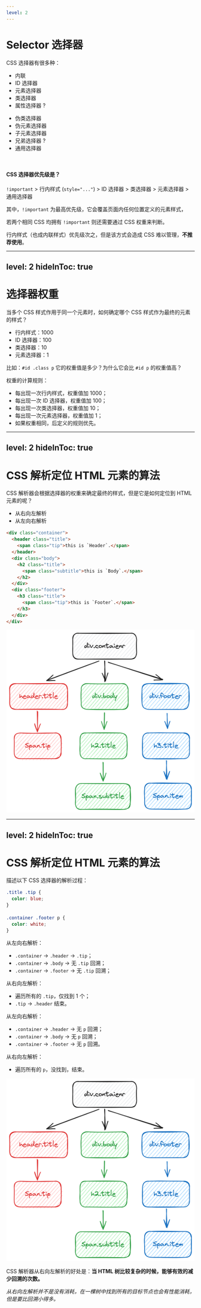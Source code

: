 ```yaml
---
level: 2
---
```


# Selector 选择器

CSS 选择器有很多种：

<div class="flex gap-x-8">

<v-click>

- 内联
- ID 选择器
- 元素选择器
- 类选择器
- 属性选择器 ?

</v-click>

<v-click>

- 伪类选择器
- 伪元素选择器
- 子元素选择器
- 兄弟选择器 ?
- 通用选择器

</v-click>

</div>

<v-click>

<br />

#### CSS 选择器优先级是？

</v-click>

<v-click>

<div class="inline-block py-1 px-2 rounded mt-4 bg-gray-600">

<p class="!my-0"><code>!important</code> > 行内样式 (<code>style="..."</code>) > ID 选择器 > 类选择器 > 元素选择器 > 通用选择器</p>

</div>

其中，`!important` 为最高优先级，它会覆盖页面内任何位置定义的元素样式，

若两个相同 CSS 均拥有 `!important` 则还需要通过 CSS 权重来判断。

行内样式（也成内联样式）优先级次之，但是该方式会造成 CSS 难以管理，**不推荐使用**。

</v-click>

---
level: 2
hideInToc: true
---

# 选择器权重

当多个 CSS 样式作用于同一个元素时，如何确定哪个 CSS 样式作为最终的元素的样式？

<v-click>

- 行内样式：1000
- ID 选择器：100
- 类选择器：10
- 元素选择器：1

</v-click>

<v-click>

比如：`#id .class p` 它的权重值是多少？为什么它会比 `#id p` 的权重值高？

</v-click>

<v-click>

权重的计算规则：

- 每出现一次行内样式，权重值加 1000；
- 每出现一次 ID 选择器，权重值加 100；
- 每出现一次类选择器，权重值加 10；
- 每出现一次元素选择器，权重值加 1；
- 如果权重相同，后定义的规则优先。

</v-click>

---
level: 2
hideInToc: true
---

# CSS 解析定位 HTML 元素的算法

CSS 解析器会根据选择器的权重来确定最终的样式，但是它是如何定位到 HTML 元素的呢？

- 从右向左解析 <v-click at="1"><carbon-arrow-left class="text-orange-600" /></v-click>
- 从左向右解析

<v-click >

<div class="flex gap-x-4 mt-4">

```html
<div class="container">
  <header class="title">
    <span class="tip">this is `Header`.</span>
  </header>
  <div class="body">
    <h2 class="title">
      <span class="subtitle">this is `Body`.</span>
    </h2>
  </div>
  <div class="footer">
    <h3 class="title">
      <span class="tip">this is `Footer`.</span>
    </h3>
  </div>
</div>
```

<div class="flex justify-center items-center">

<carbon-arrow-right class="text-orange-600 text-10" />

</div>

<div class="flex justify-center items-center">

<div class="p-2 bg-white rounded">

<img src="/assets/images/selector-html-tree.png" class="h-66">

</div>

</div>

</div>

</v-click>

---
level: 2
hideInToc: true
---

# CSS 解析定位 HTML 元素的算法

描述以下 CSS 选择器的解析过程：

<div class="flex gap-x-4 mt-4">

<div class="flex-1">

```css {all|1|1|1|5|5|5}
.title .tip {
  color: blue;
}

.container .footer p {
  color: white;
}
```

<div v-if="$clicks < 3">

<v-click  at="2">

从左向右解析：

- `.container` -> `.header` -> `.tip`；
- `.container` -> `.body` -> 无 `.tip` 回溯；
- `.container` -> `.footer` -> 无 `.tip` 回溯；

</v-click>

</div>

<div v-if="$clicks >= 3 && $clicks < 4">

<v-click at="3">

从右向左解析：

- 遍历所有的 `.tip`，仅找到 1 个；
- `.tip` -> `.header` 结束。

</v-click>

</div>

<div v-if="$clicks >= 4 && $clicks < 5">

<v-click  at="4">

从左向右解析：

- `.container` -> `.header` -> 无 `p` 回溯；
- `.container` -> `.body` -> 无 `p` 回溯；
- `.container` -> `.footer` -> 无 `p` 回溯。

</v-click>

</div>

<div v-if="$clicks >= 5">

<v-click at="5">

从右向左解析：

- 遍历所有的 `p`，没找到，结束。

</v-click>

</div>

</div>

<div class="flex items-start">

<div class="p-2 bg-white rounded">

<img src="/assets/images/selector-html-tree.png" class="h-66">

</div>

</div>

</div>

<v-click at="6">

CSS 解析器从右向左解析的好处是：**当 HTML 树比较复杂的时候，能够有效的减少回溯的次数。**

_从右向左解析并不是没有消耗，在一棵树中找到所有的目标节点也会有性能消耗，但是要比回溯小得多。_

</v-click>
